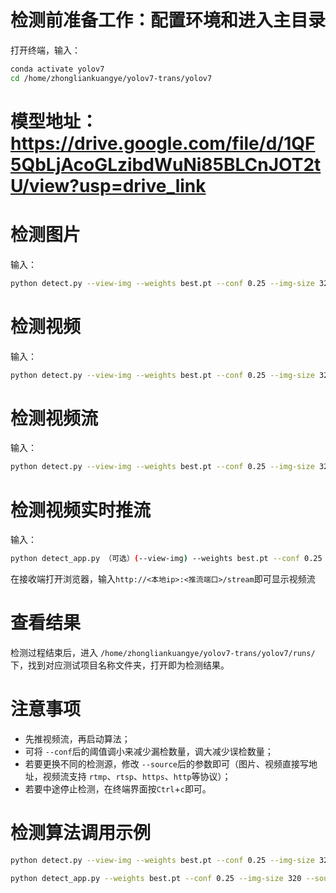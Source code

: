 # 检测前准备工作：配置环境和进入主目录

打开终端，输入：
```bash
conda activate yolov7
cd /home/zhongliankuangye/yolov7-trans/yolov7
```

# 模型地址：https://drive.google.com/file/d/1QF5QbLjAcoGLzibdWuNi85BLCnJOT2tU/view?usp=drive_link

# 检测图片

输入：
```bash
python detect.py --view-img --weights best.pt --conf 0.25 --img-size 320 --source <待测图片路径> --device 0 --name <测试项目自定义命名>
```

# 检测视频

输入：
```bash
python detect.py --view-img --weights best.pt --conf 0.25 --img-size 320 --source <待测视频路径> --device 0 --name <测试项目自定义命名>
```

# 检测视频流

输入：
```bash
python detect.py --view-img --weights best.pt --conf 0.25 --img-size 320 --source <待测视频流地址> --device 0 --name <测试项目自定义命名>
```

# 检测视频实时推流
输入：
```bash
python detect_app.py （可选）(--view-img) --weights best.pt --conf 0.25 --img-size 320 --source <待测视频流地址> --device 0 --name <测试项目自定义命名> --stream_ip <推流地址，默认0.0.0.0> --stream_port <推流端口>
```
在接收端打开浏览器，输入```http://<本地ip>:<推流端口>/stream```即可显示视频流

# 查看结果

检测过程结束后，进入 ```/home/zhongliankuangye/yolov7-trans/yolov7/runs/```下，找到对应测试项目名称文件夹，打开即为检测结果。

# 注意事项

- 先推视频流，再启动算法；
- 可将 ```--conf```后的阈值调小来减少漏检数量，调大减少误检数量；
- 若要更换不同的检测源，修改 ```--source```后的参数即可（图片、视频直接写地址，视频流支持 ```rtmp```、```rtsp```、```https```、```http```等协议）；
- 若要中途停止检测，在终端界面按```Ctrl```+```c```即可。

# 检测算法调用示例

```bash
python detect.py --view-img --weights best.pt --conf 0.25 --img-size 320 --source rtsp://111.39.110.124:554/6278E501-03C4-0000-8D15-EB38A153E9C5/stream2 --device 0 --name test
```

```bash
python detect_app.py --weights best.pt --conf 0.25 --img-size 320 --source 23331.mp4 --device 0 --name test_stream
```
